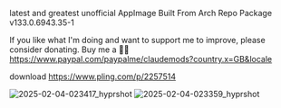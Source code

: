 latest and greatest unofficial AppImage
Built From Arch Repo Package v133.0.6943.35-1

If you like what I'm doing and want to support me to improve, please consider donating.
Buy me a 🍕🥧 https://www.paypal.com/paypalme/claudemods?country.x=GB&locale

download
https://www.pling.com/p/2257514

![2025-02-04-023417_hyprshot](https://github.com/user-attachments/assets/b251a219-755f-4c26-b61f-5b20897662cb)
![2025-02-04-023359_hyprshot](https://github.com/user-attachments/assets/231e6c64-7af1-4b0f-bc20-c6fc7ef53042)

